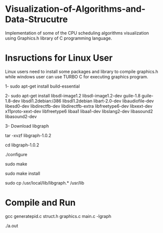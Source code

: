 # Visualization-of-Algorithms-and-Data-Strucutre 

Implementation of some of the CPU scheduling algorithms visualization using Graphics.h library of C programming language. 

# Insructions for Linux User

Linux users need to install some packages and library to compile graphics.h while windows user can use TURBO C for executing graphics program.

1- sudo apt-get install build-essential

2- sudo apt-get install libsdl-image1.2 libsdl-image1.2-dev guile-1.8 guile-1.8-dev libsdl1.2debian:i386 libsdl1.2debian libart-2.0-dev libaudiofile-dev libesd0-dev libdirectfb-dev libdirectfb-extra libfreetype6-dev libxext-dev x11proto-xext-dev libfreetype6 libaa1 libaa1-dev libslang2-dev libasound2 libasound2-dev

3- Download libgraph

 tar -xvzf libgraph-1.0.2

 cd libgraph-1.0.2

 ./configure

 sudo make

 sudo make install

 sudo cp /usr/local/lib/libgraph.* /usr/lib
 
# Compile and Run

gcc generatepid.c struct.h graphics.c main.c -lgraph

./a.out

